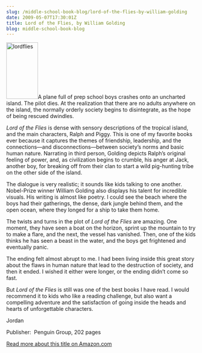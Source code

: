 ```yaml
---
slug: /middle-school-book-blog/lord-of-the-flies-by-william-golding
date: 2009-05-07T17:30:01Z
title: Lord of the Flies, by William Golding
blog: middle-school-book-blog
---
```


<img class="alignleft size-full wp-image-110" title="lordflies" src="https://res.cloudinary.com/center-for-teaching-learning/image/upload/v1637506536/lordflies.jpg.jpg" alt="lordflies" width="84" height="150"/>A plane full of prep school boys crashes onto an uncharted island. The pilot dies. At the realization that there are no adults anywhere on the island, the normally orderly society begins to disintegrate, as the hope of being rescued dwindles.

<em>Lord of the Flies </em>is dense with sensory descriptions of the tropical island, and the main characters, Ralph and Piggy. This is one of my favorite books ever because it captures the themes of friendship, leadership, and the connections—and disconnections—between society’s norms and basic human nature. Narrating in third person, Golding depicts Ralph’s original feeling of power, and, as civilization begins to crumble, his anger at Jack, another boy, for breaking off from their clan to start a wild pig-hunting tribe on the other side of the island.

The dialogue is very realistic; it sounds like kids talking to one another. Nobel-Prize winner William Golding also displays his talent for incredible visuals. His writing is almost like poetry. I could see the beach where the boys had their gatherings, the dense, dark jungle behind them, and the open ocean, where they longed for a ship to take them home.

The twists and turns in the plot of <em>Lord of the Flies</em> are amazing. One moment, they have seen a boat on the horizon, sprint up the mountain to try to make a flare, and the next, the vessel has vanished. Then, one of the kids thinks he has seen a beast in the water, and the boys get frightened and eventually panic.

The ending felt almost abrupt to me. I had been living inside this great story about the flaws in human nature that lead to the destruction of society, and then it ended. I wished it either were longer, or the ending didn’t come so fast.

But <em>Lord of the Flies</em> is still was one of the best books I have read. I would recommend it to kids who like a reading challenge, but also want a compelling adventure and the satisfaction of going inside the heads and hearts of unforgettable characters.

Jordan

Publisher:  Penguin Group, 202 pages

<a href="http://www.amazon.com/gp/product/B0017HSKU2">Read more about this title on Amazon.com</a>


